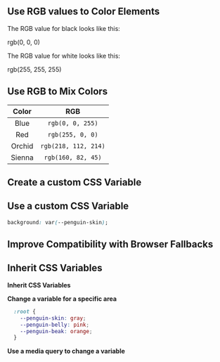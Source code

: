 ## Use RGB values to Color Elements

The RGB value for black looks like this:

rgb(0, 0, 0)

The RGB value for white looks like this:

rgb(255, 255, 255)



## **Use RGB to Mix Colors**



| Color  |         RGB          |
| :----: | :------------------: |
|  Blue  |   `rgb(0, 0, 255)`   |
|  Red   |   `rgb(255, 0, 0)`   |
| Orchid | `rgb(218, 112, 214)` |
| Sienna |  `rgb(160, 82, 45)`  |



## **Create a custom CSS Variable**



## **Use a custom CSS Variable**



```css
background: var(--penguin-skin);
```



## **Improve Compatibility with Browser Fallbacks**





## **Inherit CSS Variables**



**Inherit CSS Variables**



**Change a variable for a specific area**

```css
  :root {
    --penguin-skin: gray;
    --penguin-belly: pink;
    --penguin-beak: orange;
  }
```

**Use a media query to change a variable**




